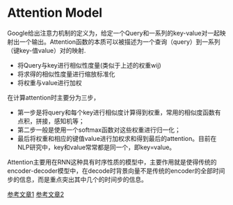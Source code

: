# Attention Model

Google给出注意力机制的定义为，给定一个Query和一系列的key-value对一起映射出一个输出。Attention函数的本质可以被描述为一个查询（query）到一系列（键key-值value）对的映射.
- 将Query与key进行相似性度量(类似于上述的权重wij)
- 将求得的相似性度量进行缩放标准化
- 将权重与value进行加权

在计算attention时主要分为三步，
- 第一步是将query和每个key进行相似度计算得到权重，常用的相似度函数有点积，拼接，感知机等；
- 第二步一般是使用一个softmax函数对这些权重进行归一化；
- 最后将权重和相应的键值value进行加权求和得到最后的attention。目前在NLP研究中，key和value常常都是同一个，即key=value。

Attention主要用在RNN这种具有时序性质的模型中，主要作用就是使得传统的encoder-decoder模型中，在decode时背景向量不是传统的encoder的全部时间步的信息，而是重点突出其中几个的时间步的信息。

[参考文章1](https://www.baidu.com/link?url=iGYWYP1pVLyQBhBc6zr05f-W-ZJEnwfcn-Dd7ZHwbjmohg-bmIAbwh12iZfNS8iu7xpDAh_hrw0bNoqmDIkH4K&wd=&eqid=852021ee0000adb4000000035e4244ab)
[参考文章2](https://www.cnblogs.com/jiangxinyang/p/9367497.html)